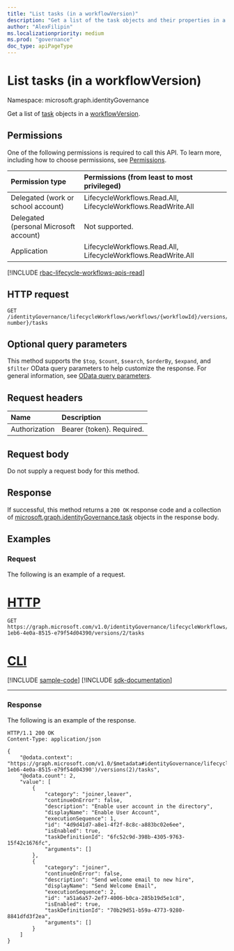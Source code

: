 ```yaml
---
title: "List tasks (in a workflowVersion)"
description: "Get a list of the task objects and their properties in a workflowVersion."
author: "AlexFilipin"
ms.localizationpriority: medium
ms.prod: "governance"
doc_type: apiPageType
---
```


# List tasks (in a workflowVersion)

Namespace: microsoft.graph.identityGovernance

Get a list of [task](../resources/identitygovernance-task.md) objects in a [workflowVersion](../resources/identitygovernance-workflowversion.md).

## Permissions

One of the following permissions is required to call this API. To learn more, including how to choose permissions, see [Permissions](/graph/permissions-reference).

|Permission type|Permissions (from least to most privileged)|
|:---|:---|
|Delegated (work or school account)|LifecycleWorkflows.Read.All, LifecycleWorkflows.ReadWrite.All|
|Delegated (personal Microsoft account)|Not supported.|
|Application|LifecycleWorkflows.Read.All, LifecycleWorkflows.ReadWrite.All|

[!INCLUDE [rbac-lifecycle-workflows-apis-read](../includes/rbac-for-apis/rbac-lifecycle-workflows-apis-read.md)]

## HTTP request

<!-- {
  "blockType": "ignored"
}
-->
``` http
GET /identityGovernance/lifecycleWorkflows/workflows/{workflowId}/versions/{version number}/tasks
```

## Optional query parameters

This method supports the `$top`, `$count`, `$search`, `$orderBy`, `$expand`, and `$filter` OData query parameters to help customize the response. For general information, see [OData query parameters](/graph/query-parameters).

## Request headers

|Name|Description|
|:---|:---|
|Authorization|Bearer {token}. Required.|

## Request body

Do not supply a request body for this method.

## Response

If successful, this method returns a `200 OK` response code and a collection of [microsoft.graph.identityGovernance.task](../resources/identitygovernance-task.md) objects in the response body.

## Examples

### Request

The following is an example of a request.

# [HTTP](#tab/http)
<!-- {
  "blockType": "request",
  "name": "lifecycleworkflows_list_workflowversion_task",
  "sampleKeys": ["156ce798-1eb6-4e0a-8515-e79f54d04390", "2"]
}
-->
``` http
GET https://graph.microsoft.com/v1.0/identityGovernance/lifecycleWorkflows/workflows/156ce798-1eb6-4e0a-8515-e79f54d04390/versions/2/tasks
```

# [CLI](#tab/cli)
[!INCLUDE [sample-code](../includes/snippets/cli/lifecycleworkflows-list-workflowversion-task-cli-snippets.md)]
[!INCLUDE [sdk-documentation](../includes/snippets/snippets-sdk-documentation-link.md)]

---

### Response

The following is an example of the response.

<!-- {
  "blockType": "response",
  "truncated": true,
  "@odata.type": "Collection(microsoft.graph.identityGovernance.workflowVersion)"
}
-->
``` http
HTTP/1.1 200 OK
Content-Type: application/json

{
    "@odata.context": "https://graph.microsoft.com/v1.0/$metadata#identityGovernance/lifecycleWorkflows/workflows('156ce798-1eb6-4e0a-8515-e79f54d04390')/versions(2)/tasks",
    "@odata.count": 2,
    "value": [
        {
            "category": "joiner,leaver",
            "continueOnError": false,
            "description": "Enable user account in the directory",
            "displayName": "Enable User Account",
            "executionSequence": 1,
            "id": "4d9d41d7-a8e1-4f2f-8c8c-a883bc02e6ee",
            "isEnabled": true,
            "taskDefinitionId": "6fc52c9d-398b-4305-9763-15f42c1676fc",
            "arguments": []
        },
        {
            "category": "joiner",
            "continueOnError": false,
            "description": "Send welcome email to new hire",
            "displayName": "Send Welcome Email",
            "executionSequence": 2,
            "id": "a51a6a57-2ef7-4006-b0ca-285b19d5e1c8",
            "isEnabled": true,
            "taskDefinitionId": "70b29d51-b59a-4773-9280-8841dfd3f2ea",
            "arguments": []
        }
    ]
}
```
